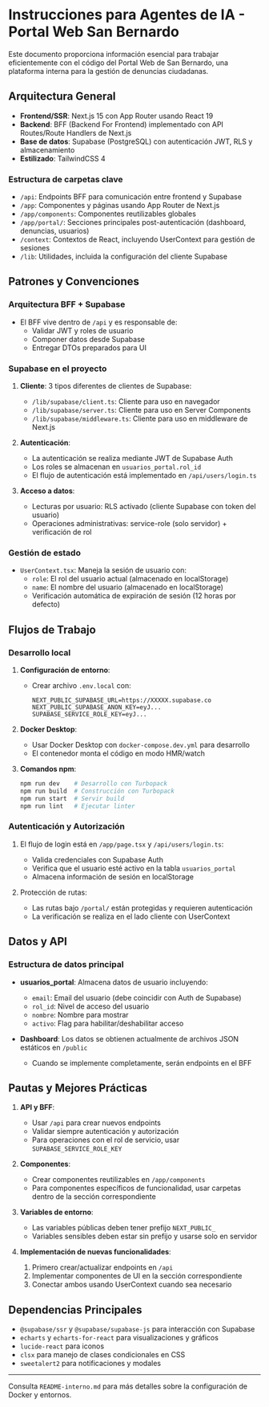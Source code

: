 # Instrucciones para Agentes de IA - Portal Web San Bernardo

Este documento proporciona información esencial para trabajar eficientemente con el código del Portal Web de San Bernardo, una plataforma interna para la gestión de denuncias ciudadanas.

## Arquitectura General

- **Frontend/SSR**: Next.js 15 con App Router usando React 19
- **Backend**: BFF (Backend For Frontend) implementado con API Routes/Route Handlers de Next.js
- **Base de datos**: Supabase (PostgreSQL) con autenticación JWT, RLS y almacenamiento
- **Estilizado**: TailwindCSS 4

### Estructura de carpetas clave

- `/api`: Endpoints BFF para comunicación entre frontend y Supabase
- `/app`: Componentes y páginas usando App Router de Next.js
- `/app/components`: Componentes reutilizables globales
- `/app/portal/`: Secciones principales post-autenticación (dashboard, denuncias, usuarios)
- `/context`: Contextos de React, incluyendo UserContext para gestión de sesiones
- `/lib`: Utilidades, incluida la configuración del cliente Supabase

## Patrones y Convenciones

### Arquitectura BFF + Supabase

- El BFF vive dentro de `/api` y es responsable de:
  - Validar JWT y roles de usuario
  - Componer datos desde Supabase
  - Entregar DTOs preparados para UI

### Supabase en el proyecto

1. **Cliente**: 3 tipos diferentes de clientes de Supabase:

   - `/lib/supabase/client.ts`: Cliente para uso en navegador
   - `/lib/supabase/server.ts`: Cliente para uso en Server Components
   - `/lib/supabase/middleware.ts`: Cliente para uso en middleware de Next.js

2. **Autenticación**:

   - La autenticación se realiza mediante JWT de Supabase Auth
   - Los roles se almacenan en `usuarios_portal.rol_id`
   - El flujo de autenticación está implementado en `/api/users/login.ts`

3. **Acceso a datos**:
   - Lecturas por usuario: RLS activado (cliente Supabase con token del usuario)
   - Operaciones administrativas: service-role (solo servidor) + verificación de rol

### Gestión de estado

- `UserContext.tsx`: Maneja la sesión de usuario con:
  - `role`: El rol del usuario actual (almacenado en localStorage)
  - `name`: El nombre del usuario (almacenado en localStorage)
  - Verificación automática de expiración de sesión (12 horas por defecto)

## Flujos de Trabajo

### Desarrollo local

1. **Configuración de entorno**:

   - Crear archivo `.env.local` con:
     ```env
     NEXT_PUBLIC_SUPABASE_URL=https://XXXXX.supabase.co
     NEXT_PUBLIC_SUPABASE_ANON_KEY=eyJ...
     SUPABASE_SERVICE_ROLE_KEY=eyJ...
     ```

2. **Docker Desktop**:

   - Usar Docker Desktop con `docker-compose.dev.yml` para desarrollo
   - El contenedor monta el código en modo HMR/watch

3. **Comandos npm**:
   ```bash
   npm run dev    # Desarrollo con Turbopack
   npm run build  # Construcción con Turbopack
   npm run start  # Servir build
   npm run lint   # Ejecutar linter
   ```

### Autenticación y Autorización

1. El flujo de login está en `/app/page.tsx` y `/api/users/login.ts`:

   - Valida credenciales con Supabase Auth
   - Verifica que el usuario esté activo en la tabla `usuarios_portal`
   - Almacena información de sesión en localStorage

2. Protección de rutas:
   - Las rutas bajo `/portal/` están protegidas y requieren autenticación
   - La verificación se realiza en el lado cliente con UserContext

## Datos y API

### Estructura de datos principal

- **usuarios_portal**: Almacena datos de usuario incluyendo:

  - `email`: Email del usuario (debe coincidir con Auth de Supabase)
  - `rol_id`: Nivel de acceso del usuario
  - `nombre`: Nombre para mostrar
  - `activo`: Flag para habilitar/deshabilitar acceso

- **Dashboard**: Los datos se obtienen actualmente de archivos JSON estáticos en `/public`
  - Cuando se implemente completamente, serán endpoints en el BFF

## Pautas y Mejores Prácticas

1. **API y BFF**:

   - Usar `/api` para crear nuevos endpoints
   - Validar siempre autenticación y autorización
   - Para operaciones con el rol de servicio, usar `SUPABASE_SERVICE_ROLE_KEY`

2. **Componentes**:

   - Crear componentes reutilizables en `/app/components`
   - Para componentes específicos de funcionalidad, usar carpetas dentro de la sección correspondiente

3. **Variables de entorno**:

   - Las variables públicas deben tener prefijo `NEXT_PUBLIC_`
   - Variables sensibles deben estar sin prefijo y usarse solo en servidor

4. **Implementación de nuevas funcionalidades**:
   1. Primero crear/actualizar endpoints en `/api`
   2. Implementar componentes de UI en la sección correspondiente
   3. Conectar ambos usando UserContext cuando sea necesario

## Dependencias Principales

- `@supabase/ssr` y `@supabase/supabase-js` para interacción con Supabase
- `echarts` y `echarts-for-react` para visualizaciones y gráficos
- `lucide-react` para iconos
- `clsx` para manejo de clases condicionales en CSS
- `sweetalert2` para notificaciones y modales

---

Consulta `README-interno.md` para más detalles sobre la configuración de Docker y entornos.
